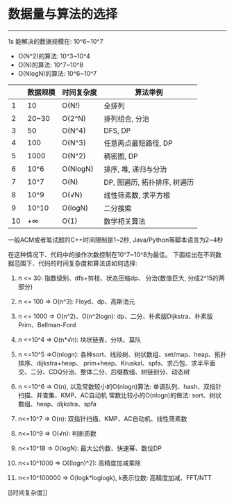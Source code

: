 # 数据量与算法的选择

---
1s 能解决的数据规模在: 10^6~10^7

- O(N^2)的算法:  10^3~10^4
- O(N)的算法:  10^7~10^8
- O(NlogN)的算法:  10^6~10^7

| |数据规模|时间复杂度|算法举例|
|--     |--      |--  |--|
|1|10|O(N!)| 全排列|
|2|20~30|O(2^N)| 排列组合, 分治|
|3|50|O(N^4)| DFS, DP|
|4|100|O(N^3)| 任意两点最短路径, DP|
|5|1000|O(N^2)| 稠密图, DP|
|6|10^6|O(NlogN)| 排序, 堆, 递归与分治|
|7|10^7|O(N)| DP, 图遍历, 拓扑排序, 树遍历|
|8|10^9|O(√N)| 线性筛素数, 求平方根|
|9|10^10|O(logN)| 二分搜索|
|10|+∞|O(1)| 数学相关算法|

一般ACM或者笔试题的C++时间限制是1~2秒, Java/Python等脚本语言为2~4秒

在这种情况下、代码中的操作次数控制在10^7~10^8为最佳。 下面给出在不同数据范围下、代码的时间复杂度和算法该如何选择:

1.  n <= 30: 指数级别、dfs+剪枝、状态压缩dp、 分治(数值巨大, 分成2^15的两部分)

2.  n <= 100 => O(n^3): Floyd、dp、高斯消元

3.  n <= 1000 => O(n^2)、O(n^2logn): dp、二分、朴素版Dijkstra、朴素版Prim、Bellman-Ford

4.  n <=10^4 => O(n\*√n): 块状链表、分块、莫队

5.  n <=10^5 =>O(nlogn): 各种sort、线段树、树状数组、set/map、heap、拓扑排序、dijkstra+heap、 prim+heap、Kruskal、spfa、求凸包、求半平面交、二分、CDQ分治、整体二分、后缀数组、树链剖分、动态树

6.  n <=10^6 => O(n), 以及常数较小的O(nlogn)算法: 
   单调队列、hash、双指针扫描、并查集、KMP、AC自动机
   常数比较小的O(nlogn)的做法: sort、树状数组、heap、dijkstra、spfa 

7. n<=10^7 => O(n): 双指针扫描、KMP、AC自动机、线性筛素数

8.  n<=10^9 => O(√n): 判断质数

9.  n<=10^18 => O(logN): 最大公约数、快速幂、数位DP

10.  n<=10^1000 => O((logn)^2): 高精度加减乘除

11.  n<=10^100000 => O(logk\*loglogk), k表示位数: 高精度加减、FFT/NTT


[[时间复杂度]]

